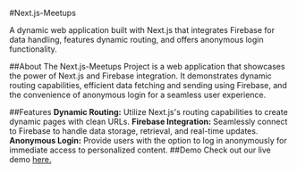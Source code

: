 #Next.js-Meetups

A dynamic web application built with Next.js that integrates Firebase for data handling, features dynamic routing, and offers anonymous login functionality.

##About
The Next.js-Meetups Project is a web application that showcases the power of Next.js and Firebase integration. It demonstrates dynamic routing capabilities, efficient data fetching and sending using Firebase, and the convenience of anonymous login for a seamless user experience.

##Features
**Dynamic Routing:** Utilize Next.js's routing capabilities to create dynamic pages with clean URLs.
**Firebase Integration:** Seamlessly connect to Firebase to handle data storage, retrieval, and real-time updates.
**Anonymous Login:** Provide users with the option to log in anonymously for immediate access to personalized content.
##Demo
Check out our live demo [here.](https://thenextjsmeetups.vercel.app/)
